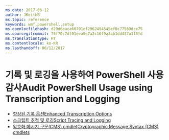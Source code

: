 ```yaml
---
ms.date: 2017-06-12
author: JKeithB
ms.topic: reference
keywords: wmf,powershell,setup
ms.openlocfilehash: d29d6eaca60701ef2962494545ef0c77569dce75
ms.sourcegitcommit: 75f70c7df01eea5e7a2c16f9a3ab1dd437a1f8fd
ms.translationtype: HT
ms.contentlocale: ko-KR
ms.lasthandoff: 06/12/2017
---
```

# <a name="audit-powershell-usage-using-transcription-and-logging"></a><span data-ttu-id="75eb4-102">기록 및 로깅을 사용하여 PowerShell 사용 감사</span><span class="sxs-lookup"><span data-stu-id="75eb4-102">Audit PowerShell Usage using Transcription and Logging</span></span>

- [<span data-ttu-id="75eb4-103">향상된 기록 옵션</span><span class="sxs-lookup"><span data-stu-id="75eb4-103">Enhanced Transcription Options</span></span>](audit_transcript.md)
- [<span data-ttu-id="75eb4-104">스크립트 추적 및 로깅</span><span class="sxs-lookup"><span data-stu-id="75eb4-104">Script Tracing and Logging</span></span>](audit_script.md)
- [<span data-ttu-id="75eb4-105">암호화 메시지 구문(CMS) cmdlet</span><span class="sxs-lookup"><span data-stu-id="75eb4-105">Cryptographic Message Syntax (CMS) cmdlets</span></span>](audit_cms.md)

